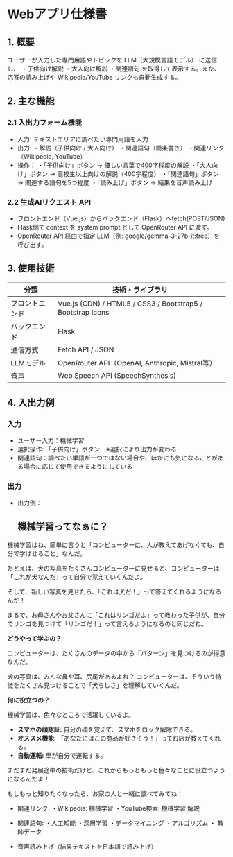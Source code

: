# Webアプリ仕様書

## 1. 概要

ユーザーが入力した専門用語やトピックを LLM（大規模言語モデル） に送信し、
・子供向け解説
・大人向け解説
・関連語句
を取得して表示する。また、応答の読み上げや Wikipedia/YouTube リンクも自動生成する。

## 2. 主な機能

### 2.1 入出力フォーム機能
- 入力: テキストエリアに調べたい専門用語を入力
- 出力:
    ・解説（子供向け / 大人向け）
    ・関連語句（箇条書き）
    ・関連リンク（Wikipedia, YouTube）
- 操作：
    ・「子供向け」ボタン → 優しい言葉で400字程度の解説
    ・「大人向け」ボタン → 高校生以上向けの解説（400字程度）
    ・「関連語句」ボタン → 関連する語句を5つ程度
    ・「読み上げ」ボタン → 結果を音声読み上げ

### 2.2 生成AIリクエスト API
- フロントエンド（Vue.js）からバックエンド（Flask）へfetch(POST/JSON)
- Flask側で context を system prompt として OpenRouter API に渡す。
- OpenRouter API 経由で指定 LLM（例: google/gemma-3-27b-it:free）を呼び出す。

## 3. 使用技術

| 分類         | 技術・ライブラリ |
|--------------|------------------|
| フロントエンド |Vue.js (CDN) / HTML5 / CSS3 / Bootstrap5 / Bootstrap Icons|
| バックエンド  | Flask |
| 通信方式     | Fetch API / JSON |
| LLMモデル    | OpenRouter API（OpenAI, Anthropic, Mistral等） |
| 音声 | Web Speech API (SpeechSynthesis) |

## 4. 入出力例

### 入力
- ユーザー入力：機械学習
- 選択操作: 「子供向け」ボタン　※選択により出力が変わる
- 関連語句：調べたい単語が一つではない場合や、ほかにも気になることがある場合に応じて使用できるようにしている

### 出力

- 出力例：
    ## 機械学習ってなぁに？

機械学習はね、簡単に言うと「コンピューターに、人が教えてあげなくても、自分で学ばせること」なんだ。

たとえば、犬の写真をたくさんコンピューターに見せると、コンピューターは「これが犬なんだ」って自分で覚えていくんだよ。

そして、新しい写真を見せたら、「これは犬だ！」って答えてくれるようになるんだ！

まるで、お母さんやお父さんに「これはリンゴだよ」って教わった子供が、自分でリンゴを見つけて「リンゴだ！」って言えるようになるのと同じだね。

**どうやって学ぶの？**

コンピューターは、たくさんのデータの中から「パターン」を見つけるのが得意なんだ。

犬の写真は、みんな鼻や耳、尻尾があるよね？ コンピューターは、そういう特徴をたくさん見つけることで「犬らしさ」を理解していくんだ。

**何に役立つの？**

機械学習は、色々なところで活躍しているよ。

*   **スマホの顔認証:** 自分の顔を覚えて、スマホをロック解除できる。
*   **オススメ機能:** 「あなたにはこの商品が好きそう！」ってお店が教えてくれる。
*   **自動運転:** 車が自分で運転する。

まだまだ発展途中の技術だけど、これからもっともっと色々なことに役立つようになるんだよ！

もしもっと知りたくなったら、お家の人と一緒に調べてみてね！

- 関連リンク:
    ・Wikipedia: 機械学習
    ・YouTube検索: 機械学習 解説

- 関連語句:
    ・人工知能
    ・深層学習
    ・データマイニング
    ・アルゴリズム
    ・ 教師データ

- 音声読み上げ（結果テキストを日本語で読み上げ）